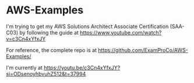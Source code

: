 # AWS-Examples

I'm trying to get my AWS Solutions Architect Associate Certification (SAA-C03) by following the guide at https://www.youtube.com/watch?v=c3Cn4xYfxJY

For reference, the complete repo is at https://github.com/ExamProCo/AWS-Examples/

I'm currently at https://youtu.be/c3Cn4xYfxJY?si=ODsenoyhbvuhZ512&t=37994 

